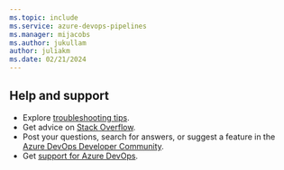 ```yaml
---
ms.topic: include
ms.service: azure-devops-pipelines
ms.manager: mijacobs
ms.author: jukullam
author: juliakm
ms.date: 02/21/2024
---
```


## Help and support

* Explore [troubleshooting tips](../troubleshooting/troubleshooting.md).
* Get advice on [Stack Overflow](https://stackoverflow.com/questions/tagged/azure-devops).
* Post your questions, search for answers, or suggest a feature in the [Azure DevOps Developer Community](https://developercommunity.visualstudio.com/spaces/21/index.html).
* Get [support for Azure DevOps](https://azure.microsoft.com/support/devops/).
